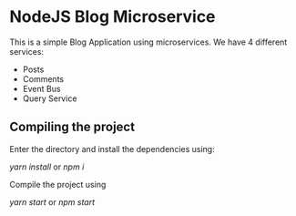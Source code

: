 # NodeJS Blog Microservice

This is a simple Blog Application using microservices. 
We have 4 different services: 

* Posts 
* Comments 
* Event Bus
* Query Service 

## Compiling the project 

Enter the directory and install the dependencies using:

_yarn install_ or _npm i_

Compile the project using 

_yarn start_ or _npm start_
